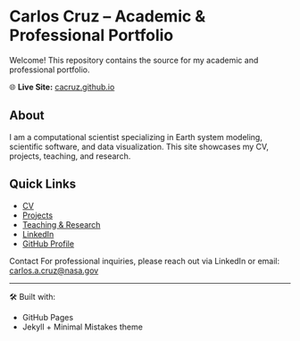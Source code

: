 # Carlos Cruz – Academic & Professional Portfolio

Welcome! This repository contains the source for my academic and professional portfolio.

🌐 **Live Site:** [cacruz.github.io](https://cacruz.github.io)

## About

I am a computational scientist specializing in Earth system modeling, scientific software, and data visualization. This site showcases my CV, projects, teaching, and research.

## Quick Links

- [CV](https://cacruz.github.io/cv/)
- [Projects](https://cacruz.github.io/projects/)
- [Teaching & Research](https://cacruz.github.io/teaching/)
- [LinkedIn](https://www.linkedin.com/in/carlos-cruz-0844b79)
- [GitHub Profile](https://github.com/cacruz)
  
Contact
For professional inquiries, please reach out via LinkedIn or email: carlos.a.cruz@nasa.gov

---

🛠 Built with:
- GitHub Pages
- Jekyll + Minimal Mistakes theme
